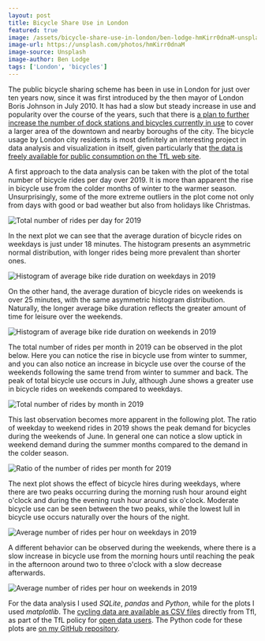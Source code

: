 ```yaml
---
layout: post
title: Bicycle Share Use in London
featured: true
image: /assets/bicycle-share-use-in-london/ben-lodge-hmKirr0dnaM-unsplash.jpg
image-url: https://unsplash.com/photos/hmKirr0dnaM
image-source: Unsplash
image-author: Ben Lodge
tags: ['London', 'bicycles']
---
```


The public bicycle sharing scheme has been in use in London for just over ten years now, since it was first introduced by the then mayor of London Boris Johnson in July 2010. It has had a slow but steady increase in use and popularity over the course of the years, such that there is [a plan to further increase the number of dock stations and bicycles currently in use](https://tfl.gov.uk/info-for/media/press-releases/2020/june/tfl-to-expand-santander-cycles-scheme-to-keep-up-with-demand) to cover a larger area of the downtown and nearby boroughs of the city. The bicycle usage by London city residents is most definitely an interesting project in data analysis and visualization in itself, given particularly that [the data is freely available for public consumption on the TfL web site](https://cycling.data.tfl.gov.uk/).

A first approach to the data analysis can be taken with the plot of the total number of bicycle rides per day over 2019. It is more than apparent the rise in bicycle use from the colder months of winter to the warmer season.  Unsurprisingly, some of the more extreme outliers in the plot come not only from days with good or bad weather but also from holidays like Christmas.

![Total number of rides per day for 2019](/assets/bicycle-share-use-in-london/tot_num_rides_per_day_2019.png)

In the next plot we can see that the average duration of bicycle rides on weekdays is just under 18 minutes. The histogram presents an asymmetric normal distribution, with longer rides being more prevalent than shorter ones.

![Histogram of average bike ride duration on weekdays in 2019](/assets/bicycle-share-use-in-london/hist_avg_ride_durations_weekdays_2019.png)

On the other hand, the average duration of bicycle rides on weekends is over 25 minutes, with the same asymmetric histogram distribution. Naturally, the longer average bike duration reflects the greater amount of time for leisure over the weekends.

![Histogram of average bike ride duration on weekends in 2019](/assets/bicycle-share-use-in-london/hist_avg_ride_durations_weekends_2019.png)

The total number of rides per month in 2019 can be observed in the plot below. Here you can notice the rise in bicycle use from winter to summer, and you can also notice an increase in bicycle use over the course of the weekends following the same trend from winter to summer and back. The peak of total bicycle use occurs in July, although June shows a greater use in bicycle rides on weekends compared to weekdays.

![Total number of rides by month in 2019](/assets/bicycle-share-use-in-london/tot_rides_by_month_2019.png)

This last observation becomes more apparent in the following plot. The ratio of weekday to weekend rides in 2019 shows the peak demand for bicycles during the weekends of June. In general one can notice a slow uptick in weekend demand during the summer months compared to the demand in the colder season.

![Ratio of the number of rides per month for 2019](/assets/bicycle-share-use-in-london/ratio_rides_by_month_2019.png)

The next plot shows the effect of bicycle hires during weekdays, where there are two peaks occurring during the morning rush hour around eight o'clock and during the evening rush hour around six o'clock. Moderate bicycle use can be seen between the two peaks, while the lowest lull in bicycle use occurs naturally over the hours of the night.

![Average number of rides per hour on weekdays in 2019](/assets/bicycle-share-use-in-london/avg_num_rides_hour_weekdays_2019.png)

A different behavior can be observed during the weekends, where there is a slow increase in bicycle use from the morning hours until reaching the peak in the afternoon around two to three o'clock with a slow decrease afterwards.

![Average number of rides per hour on weekends in 2019](/assets/bicycle-share-use-in-london/avg_num_rides_hour_weekends_2019.png)

For the data analysis I used _SQLite_, _pandas_ and _Python_, while for the plots I used _matplotlib_. The [cycling data are available as CSV files](https://cycling.data.tfl.gov.uk/) directly from Tfl, as part of the TfL policy for [open data users](https://tfl.gov.uk/info-for/open-data-users/). The Python code for these plots are [on my GitHub repository](https://github.com/capac/santander-bicycle-analysis).

